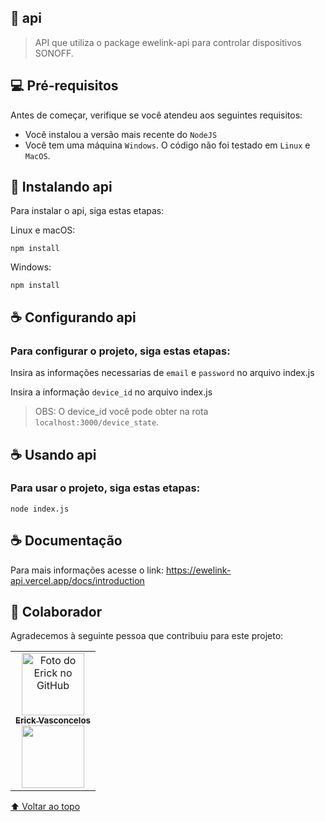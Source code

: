 <div id="inicio"></div>

## 📱 api

> API que utiliza o package ewelink-api para controlar dispositivos SONOFF.

## 💻 Pré-requisitos

Antes de começar, verifique se você atendeu aos seguintes requisitos:
* Você instalou a versão mais recente do `NodeJS`
* Você tem uma máquina `Windows`. O código não foi testado em `Linux` e `MacOS`.

## 🚀 Instalando api

Para instalar o api, siga estas etapas:

Linux e macOS:
```
npm install
```

Windows:
```
npm install
```


## ☕ Configurando api

### Para configurar o projeto, siga estas etapas:

Insira as informações necessarias de `email` e `password` no arquivo index.js

Insira a informação `device_id` no arquivo index.js

> OBS: O device_id você pode obter na rota `localhost:3000/device_state`.


## ☕ Usando api

### Para usar o projeto, siga estas etapas:

```
node index.js
```


## ☕ Documentação

Para mais informações acesse o link: https://ewelink-api.vercel.app/docs/introduction


## 🤝 Colaborador

Agradecemos à seguinte pessoa que contribuiu para este projeto:

<table>
  <tr>
    <td align="center">
      <a href="https://www.linkedin.com/in/erick-vasconcelos-50baa8150/" target="_blank">
        <img src="https://avatars.githubusercontent.com/u/67069017?v=4" width="100px;" alt="Foto do Erick no GitHub"/><br>
        <sub>
          <b>Erick Vasconcelos</b>
        </sub><br>
        <a href="https://www.buymeacoffee.com/erickzaunlab" target="_blank"><img src="https://raw.githubusercontent.com/appcraftstudio/buymeacoffee/master/Images/snapshot-bmc-button.png" width="100px;"></a>
      </a>
    </td>
  </tr>
</table>


[⬆ Voltar ao topo](#inicio)<br>

